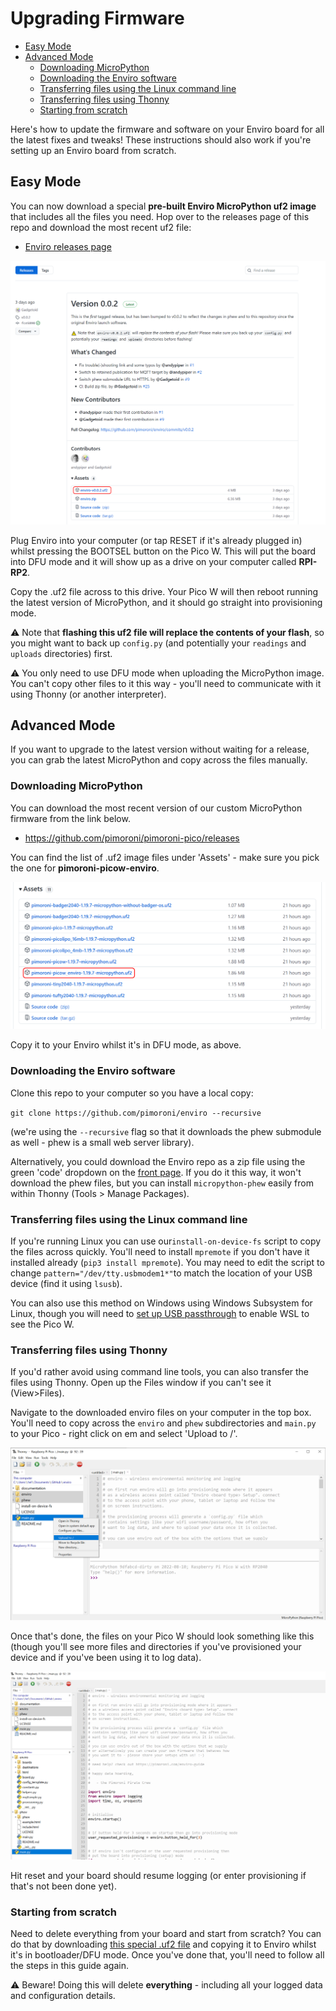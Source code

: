 # Upgrading Firmware <!-- omit in toc -->
- [Easy Mode](#easy-mode)
- [Advanced Mode](#advanced-mode)
  - [Downloading MicroPython](#downloading-micropython)
  - [Downloading the Enviro software](#downloading-the-enviro-software)
  - [Transferring files using the Linux command line](#transferring-files-using-the-linux-command-line)
  - [Transferring files using Thonny](#transferring-files-using-thonny)
  - [Starting from scratch](#starting-from-scratch)

Here's how to update the firmware and software on your Enviro board for all the latest fixes and tweaks! These instructions should also work if you're setting up an Enviro board from scratch.

## Easy Mode

You can now download a special **pre-built Enviro MicroPython uf2 image** that includes all the files you need. Hop over to the releases page of this repo and download the most recent uf2 file:

- [Enviro releases page](https://github.com/pimoroni/enviro/releases)

![Downloading the Enviro uf2](images/download_uf2.png)

Plug Enviro into your computer (or tap RESET if it's already plugged in) whilst pressing the BOOTSEL button on the Pico W. This will put the board into DFU mode and it will show up as a drive on your computer called **RPI-RP2**.

Copy the .uf2 file across to this drive. Your Pico W will then reboot running the latest version of MicroPython, and it should go straight into provisioning mode.

⚠ Note that **flashing this uf2 file will replace the contents of your flash**, so you might want to back up `config.py` (and potentially your `readings` and `uploads` directories) first.

⚠ You only need to use DFU mode when uploading the MicroPython image. You can't copy other files to it this way - you'll need to communicate with it using Thonny (or another interpreter).

## Advanced Mode

If you want to upgrade to the latest version without waiting for a release, you can grab the latest MicroPython and copy across the files manually.

### Downloading MicroPython

You can download the most recent version of our custom MicroPython firmware from the link below. 

- https://github.com/pimoroni/pimoroni-pico/releases

You can find the list of .uf2 image files under 'Assets' - make sure you pick the one for **pimoroni-picow-enviro**.

![Downloading the correct .uf2](images/downloading_the_correct_uf2.png)

Copy it to your Enviro whilst it's in DFU mode, as above.

### Downloading the Enviro software

Clone this repo to your computer so you have a local copy:

`git clone https://github.com/pimoroni/enviro --recursive`

(we're using the `--recursive` flag so that it downloads the phew submodule as well - phew is a small web server library). 

Alternatively, you could download the Enviro repo as a zip file using the green 'code' dropdown on the [front page](https://github.com/pimoroni/enviro). If you do it this way, it won't download the phew files, but you can install `micropython-phew` easily from within Thonny (Tools > Manage Packages).

### Transferring files using the Linux command line

If you're running Linux you can use our`install-on-device-fs` script to copy the files across quickly. You'll need to install `mpremote` if you don't have it installed already (`pip3 install mpremote`). You may need to edit the script to change `pattern="/dev/tty.usbmodem1*"`to match the location of your USB device (find it using `lsusb`).

You can also use this method on Windows using Windows Subsystem for Linux, though you will need to [set up USB passthrough](https://docs.microsoft.com/en-us/windows/wsl/connect-usb) to enable WSL to see the Pico W.

### Transferring files using Thonny

If you'd rather avoid using command line tools, you can also transfer the files using Thonny. Open up the Files window if you can't see it (View>Files).

Navigate to the downloaded enviro files on your computer in the top box. You'll need to copy across the `enviro` and `phew` subdirectories and `main.py` to your Pico  - right click on em and select 'Upload to /'.

![Transferring files using Thonny](images/transferring_files_using_thonny.png)

Once that's done, the files on your Pico W should look something like this (though you'll see more files and directories if you've provisioned your device and if you've been using it to log data). 

![Screenshot showing the transferred files](images/transferred_files.png)

Hit reset and your board should resume logging (or enter provisioning if that's not been done yet).

### Starting from scratch

Need to delete everything from your board and start from scratch? You can do that by downloading [this special .uf2 file](https://www.raspberrypi.org/documentation/pico/getting-started/static/6f6f31460c258138bd33cc96ddd76b91/flash_nuke.uf2) and copying it to Enviro whilst it's in bootloader/DFU mode. Once you've done that, you'll need to follow all the steps in this guide again.

⚠ Beware! Doing this will delete **everything** - including all your logged data and configuration details.

